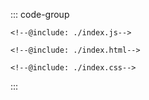::: code-group
```js:line-numbers [<svg xmlns="http://www.w3.org/2000/svg" width="16px" height="16px" viewBox="0 0 32 32"><path fill="#f5de19" d="M2 2h28v28H2z"/><path d="M20.809 23.875a2.87 2.87 0 0 0 2.6 1.6c1.09 0 1.787-.545 1.787-1.3c0-.9-.716-1.222-1.916-1.747l-.658-.282c-1.9-.809-3.16-1.822-3.16-3.964c0-1.973 1.5-3.476 3.853-3.476a3.89 3.89 0 0 1 3.742 2.107L25 18.128A1.79 1.79 0 0 0 23.311 17a1.145 1.145 0 0 0-1.259 1.128c0 .789.489 1.109 1.618 1.6l.658.282c2.236.959 3.5 1.936 3.5 4.133c0 2.369-1.861 3.667-4.36 3.667a5.06 5.06 0 0 1-4.795-2.691Zm-9.295.228c.413.733.789 1.353 1.693 1.353c.864 0 1.41-.338 1.41-1.653v-8.947h2.631v8.982c0 2.724-1.6 3.964-3.929 3.964a4.085 4.085 0 0 1-3.947-2.4Z"/></svg>JavaScript]
<!--@include: ./index.js-->
```

```html:line-numbers [<svg xmlns="http://www.w3.org/2000/svg" width="16px" height="16px" viewBox="0 0 256 256"><g fill="none"><rect width="256" height="256" fill="#e14e1d" rx="60"/><path fill="#fff" d="m48 38l8.61 96.593h110.71l-3.715 41.43l-35.646 9.638l-35.579-9.624l-2.379-26.602H57.94l4.585 51.281l65.427 18.172l65.51-18.172l8.783-98.061H85.824l-2.923-32.71h122.238L208 38z"/><path fill="#ebebeb" d="M128 38H48l8.61 96.593H128v-31.938H85.824l-2.923-32.71H128zm0 147.647l-.041.014l-35.579-9.624l-2.379-26.602H57.94l4.585 51.281l65.427 18.172l.049-.014z"/></g></svg>HTML]
<!--@include: ./index.html-->
```

```css:line-numbers [<svg xmlns="http://www.w3.org/2000/svg" width="16px" height="16px" viewBox="0 0 256 256"><g fill="none"><rect width="256" height="256" fill="#0277bd" rx="60"/><path fill="#ebebeb" d="m53.753 102.651l2.862 31.942h71.481v-31.942zM128.095 38H48l2.904 31.942h77.191zm0 180.841v-33.233l-.14.037l-35.574-9.605l-2.274-25.476H58.042l4.475 50.154l65.431 18.164z"/><path fill="#fff" d="m167.318 134.593l-3.708 41.426l-35.625 9.616v33.231l65.483-18.148l.48-5.397l7.506-84.092l.779-8.578L208 38h-80.015v31.942h45.009l-2.906 32.709h-42.103v31.942z"/></g></svg>CSS]
<!--@include: ./index.css-->
```
:::